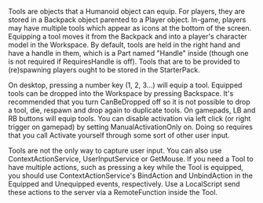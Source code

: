 Tools are objects that a Humanoid object can equip. For players, they are stored in a Backpack object parented to a Player object. In-game, players may have multiple tools which appear as icons at the bottom of the screen. Equipping a tool moves it from the Backpack and into a player's character model in the Workspace. By default, tools are held in the right hand and have a handle in them, which is a Part named "Handle" inside (though one is not required if RequiresHandle is off). Tools that are to be provided to (re)spawning players ought to be stored in the StarterPack.

On desktop, pressing a number key (1, 2, 3...) will equip a tool. Equipped tools can be dropped into the Workspace by pressing Backspace. It's recommended that you turn CanBeDropped off so it is not possible to drop a tool, die, respawn and drop again to duplicate tools. On gamepads, LB and RB buttons will equip tools. You can disable activation via left click (or right trigger on gamepad) by setting ManualActivationOnly on. Doing so requires that you call Activate yourself through some sort of other user input.

Tools are not the only way to capture user input. You can also use ContextActionService, UserInputService or GetMouse. If you need a Tool to have multiple actions, such as pressing a key while the Tool is equipped, you should use ContextActionService's BindAction and UnbindAction in the Equipped and Unequipped events, respectively. Use a LocalScript send these actions to the server via a RemoteFunction inside the Tool.